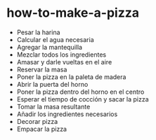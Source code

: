 # how-to-make-a-pizza

- Pesar la harina
- Calcular el agua necesaria
- Agregar la mantequilla
- Mezclar todos los ingredientes
- Amasar y darle vueltas en el aire
- Reservar la masa
- Poner la pizza en la paleta de madera
- Abrir la puerta del horno
- Poner la pizza dentro del horno en el centro
- Esperar el tiempo de cocción y sacar la pizza
- Tomar la masa resultante
- Añadir los ingredientes necesarios
- Decorar pizza
- Empacar la pizza
